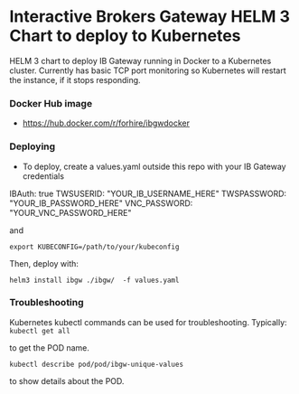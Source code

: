 # Interactive Brokers Gateway HELM 3 Chart to deploy to Kubernetes

HELM 3 chart to deploy IB Gateway running in Docker to a Kubernetes cluster. Currently has basic TCP port monitoring so Kubernetes will restart the instance, if it stops responding.

### Docker Hub image

* https://hub.docker.com/r/forhire/ibgwdocker

### Deploying

* To deploy, create a values.yaml outside this repo with your IB Gateway credentials

IBAuth: true
TWSUSERID: "YOUR_IB_USERNAME_HERE"
TWSPASSWORD: "YOUR_IB_PASSWORD_HERE"
VNC_PASSWORD: "YOUR_VNC_PASSWORD_HERE"

and 

```export KUBECONFIG=/path/to/your/kubeconfig```

Then, deploy with:

```
helm3 install ibgw ./ibgw/  -f values.yaml 
```

### Troubleshooting

Kubernetes kubectl commands can be used for troubleshooting. Typically:
```kubectl get all ```

to get the POD name.

```kubectl describe pod/pod/ibgw-unique-values```

to show details about the POD. 